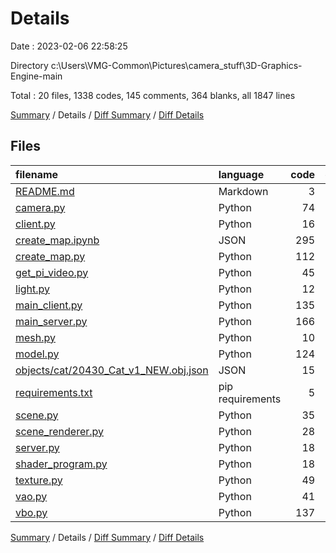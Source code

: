 # Details

Date : 2023-02-06 22:58:25

Directory c:\\Users\\VMG-Common\\Pictures\\camera_stuff\\3D-Graphics-Engine-main

Total : 20 files,  1338 codes, 145 comments, 364 blanks, all 1847 lines

[Summary](results.md) / Details / [Diff Summary](diff.md) / [Diff Details](diff-details.md)

## Files
| filename | language | code | comment | blank | total |
| :--- | :--- | ---: | ---: | ---: | ---: |
| [README.md](/README.md) | Markdown | 3 | 0 | 2 | 5 |
| [camera.py](/camera.py) | Python | 74 | 10 | 39 | 123 |
| [client.py](/client.py) | Python | 16 | 1 | 7 | 24 |
| [create_map.ipynb](/create_map.ipynb) | JSON | 295 | 0 | 1 | 296 |
| [create_map.py](/create_map.py) | Python | 112 | 11 | 45 | 168 |
| [get_pi_video.py](/get_pi_video.py) | Python | 45 | 1 | 5 | 51 |
| [light.py](/light.py) | Python | 12 | 2 | 3 | 17 |
| [main_client.py](/main_client.py) | Python | 135 | 22 | 35 | 192 |
| [main_server.py](/main_server.py) | Python | 166 | 28 | 43 | 237 |
| [mesh.py](/mesh.py) | Python | 10 | 0 | 3 | 13 |
| [model.py](/model.py) | Python | 124 | 28 | 62 | 214 |
| [objects/cat/20430_Cat_v1_NEW.obj.json](/objects/cat/20430_Cat_v1_NEW.obj.json) | JSON | 15 | 0 | 0 | 15 |
| [requirements.txt](/requirements.txt) | pip requirements | 5 | 0 | 1 | 6 |
| [scene.py](/scene.py) | Python | 35 | 21 | 18 | 74 |
| [scene_renderer.py](/scene_renderer.py) | Python | 28 | 5 | 12 | 45 |
| [server.py](/server.py) | Python | 18 | 2 | 9 | 29 |
| [shader_program.py](/shader_program.py) | Python | 18 | 0 | 7 | 25 |
| [texture.py](/texture.py) | Python | 49 | 3 | 10 | 62 |
| [vao.py](/vao.py) | Python | 41 | 9 | 13 | 63 |
| [vbo.py](/vbo.py) | Python | 137 | 2 | 49 | 188 |

[Summary](results.md) / Details / [Diff Summary](diff.md) / [Diff Details](diff-details.md)